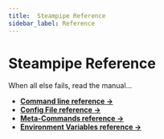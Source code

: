 ```yaml
---
title:  Steampipe Reference
sidebar_label: Reference
---
```


# Steampipe Reference

When all else fails, read the manual...

- **[Command line reference →](/docs/reference/cli/overview)**
- **[Config File reference →](/docs/reference/config-files/overview)**
- **[Meta-Commands reference →](/docs/reference/dot-commands/overview)**
- **[Environment Variables reference →](/docs/reference/env-vars/overview)**
